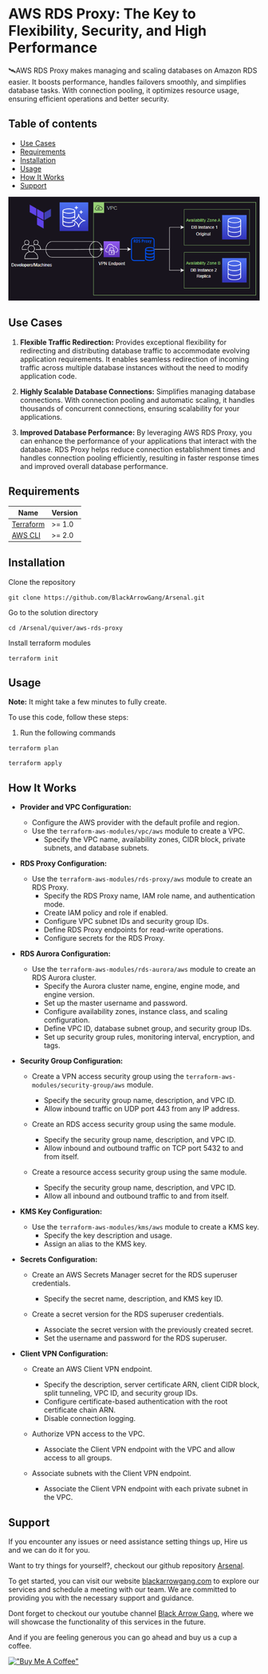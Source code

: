 <!-- 
---
type: "post"
title: "AWS RDS Proxy: The Key to Flexibility, Security, and High Performance"
topic: "Provisioning"
date: "2023-07-01T15:30:00-07:00"
author: "Fernando Reyes"
time: "2 min read"
description: "Boost your Amazon RDS databases with AWS RDS Proxy! Experience unrivaled scalability, availability, and security. With automatic connection pooling and failover mechanisms, managing your databases becomes a breeze. "
url: "/blog/aws-rds-proxy"
---
-->

# **AWS RDS Proxy: The Key to Flexibility, Security, and High Performance**

🛰️AWS RDS Proxy makes managing and scaling databases on Amazon RDS easier. It boosts performance, handles failovers smoothly, and simplifies database tasks. With connection pooling, it optimizes resource usage, ensuring efficient operations and better security. 

## **Table of contents**

* [Use Cases](#use-cases)
* [Requirements](#requirements)
* [Installation](#installation)
* [Usage](#usage)
* [How It Works](#how-it-works)
* [Support](#support)

![RDS Proxy Diagram](https://raw.githubusercontent.com/BlackArrowGang/Arsenal/main/quiver/aws-rds-proxy/diagrams/aws-rds-proxy-diagram.png)

## **Use Cases**
1. **Flexible Traffic Redirection:** Provides exceptional flexibility for redirecting and distributing database traffic to accommodate evolving application requirements. It enables seamless redirection of incoming traffic across multiple database instances without the need to modify application code.

2. **Highly Scalable Database Connections:** Simplifies managing database connections. With connection pooling and automatic scaling, it handles thousands of concurrent connections, ensuring scalability for your applications.

3. **Improved Database Performance:** By leveraging AWS RDS Proxy, you can enhance the performance of your applications that interact with the database. RDS Proxy helps reduce connection establishment times and handles connection pooling efficiently, resulting in faster response times and improved overall database performance.

## **Requirements**
| Name     | Version  |
|----------|----------|
|[Terraform](https://developer.hashicorp.com/terraform/tutorials/aws-get-started/install-cli) | >= 1.0 |
|[AWS CLI](https://github.com/aws/aws-cli)  | >= 2.0 |

## **Installation**

Clone the repository
```
git clone https://github.com/BlackArrowGang/Arsenal.git
```
Go to the solution directory
```
cd /Arsenal/quiver/aws-rds-proxy
```
Install terraform modules
```
terraform init
```

## **Usage**

**Note:** It might take a few minutes to fully create.

To use this code, follow these steps:

1. Run the following commands

```
terraform plan
```
```
terraform apply
```

## **How It Works**
- **Provider and VPC Configuration:**
  - Configure the AWS provider with the default profile and region.
  - Use the `terraform-aws-modules/vpc/aws` module to create a VPC.
    - Specify the VPC name, availability zones, CIDR block, private subnets, and database subnets.

- **RDS Proxy Configuration:**
  - Use the `terraform-aws-modules/rds-proxy/aws` module to create an RDS Proxy.
    - Specify the RDS Proxy name, IAM role name, and authentication mode.
    - Create IAM policy and role if enabled.
    - Configure VPC subnet IDs and security group IDs.
    - Define RDS Proxy endpoints for read-write operations.
    - Configure secrets for the RDS Proxy.

- **RDS Aurora Configuration:**
  - Use the `terraform-aws-modules/rds-aurora/aws` module to create an RDS Aurora cluster.
    - Specify the Aurora cluster name, engine, engine mode, and engine version.
    - Set up the master username and password.
    - Configure availability zones, instance class, and scaling configuration.
    - Define VPC ID, database subnet group, and security group IDs.
    - Set up security group rules, monitoring interval, encryption, and tags.

- **Security Group Configuration:**
  - Create a VPN access security group using the `terraform-aws-modules/security-group/aws` module.
    - Specify the security group name, description, and VPC ID.
    - Allow inbound traffic on UDP port 443 from any IP address.

  - Create an RDS access security group using the same module.
    - Specify the security group name, description, and VPC ID.
    - Allow inbound and outbound traffic on TCP port 5432 to and from itself.

  - Create a resource access security group using the same module.
    - Specify the security group name, description, and VPC ID.
    - Allow all inbound and outbound traffic to and from itself.

- **KMS Key Configuration:**
  - Use the `terraform-aws-modules/kms/aws` module to create a KMS key.
    - Specify the key description and usage.
    - Assign an alias to the KMS key.

- **Secrets Configuration:**
  - Create an AWS Secrets Manager secret for the RDS superuser credentials.
    - Specify the secret name, description, and KMS key ID.

  - Create a secret version for the RDS superuser credentials.
    - Associate the secret version with the previously created secret.
    - Set the username and password for the RDS superuser.

- **Client VPN Configuration:**
  - Create an AWS Client VPN endpoint.
    - Specify the description, server certificate ARN, client CIDR block, split tunneling, VPC ID, and security group IDs.
    - Configure certificate-based authentication with the root certificate chain ARN.
    - Disable connection logging.

  - Authorize VPN access to the VPC.
    - Associate the Client VPN endpoint with the VPC and allow access to all groups.

  - Associate subnets with the Client VPN endpoint.
    - Associate the Client VPN endpoint with each private subnet in the VPC.

## **Support**

If you encounter any issues or need assistance setting things up, Hire us and we can do it for you. 

Want to try things for yourself?, checkout our github repository [Arsenal](https://github.com/BlackArrowGang/Arsenal/tree/main/quiver/aws-rds-proxy).

To get started, you can visit our website [blackarrowgang.com](https://blackarrowgang.com) to explore our services and schedule a meeting with our team. We are committed to providing you with the necessary support and guidance.

Dont forget to checkout our youtube channel [Black Arrow Gang](https://www.youtube.com/@blackarrowgang3373), where we will showcase the functionality of this services in the future. 

And if you are feeling generous you can go ahead and buy us a cup a coffee.

[!["Buy Me A Coffee"](https://www.buymeacoffee.com/assets/img/custom_images/orange_img.png)](https://blackarrowgang.com)
